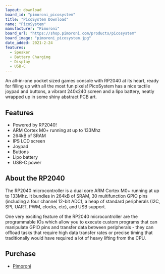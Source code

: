```yaml
---
layout: download
board_id: "pimoroni_picosystem"
title: "PicoSystem Download"
name: "PicoSystem"
manufacturer: "Pimoroni"
board_url: "https://shop.pimoroni.com/products/picosystem"
board_image: "pimoroni_picosystem.jpg"
date_added: 2021-2-24
features:
  - Speaker
  - Battery Charging
  - Display
  - USB-C
---
```


An all-in-one pocket sized games console with RP2040 at its heart, ready for filling up with all the most fun pixels! PicoSystem has a nice tactile joypad and buttons, a vibrant 240x240 screen and a lipo battery, neatly wrapped up in some shiny abstract PCB art.

## Features
* Powered by RP2040!
* ARM Cortex M0+ running at up to 133Mhz
* 264kB of SRAM
* IPS LCD screen
* Joypad
* Buttons
* Lipo battery
* USB-C power

## About the RP2040
The RP2040 microcontroller is a dual core ARM Cortex M0+ running at up to 133Mhz. It bundles in 264kB of SRAM, 30 multifunction GPIO pins (including a four channel 12-bit ADC), a heap of standard peripherals (I2C, SPI, UART, PWM, clocks, etc), and USB support.

One very exciting feature of the RP2040 microcontroller are the programmable IOs which allow you to execute custom programs that can manipulate GPIO pins and transfer data between peripherals - they can offload tasks that require high data transfer rates or precise timing that traditionally would have required a lot of heavy lifting from the CPU.

## Purchase
* [Pimoroni](https://shop.pimoroni.com/products/picosystem)
